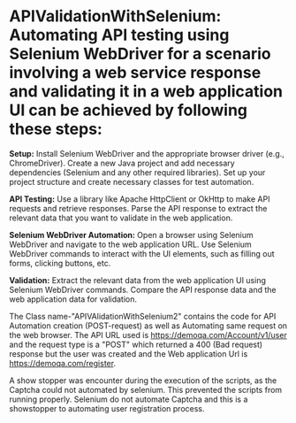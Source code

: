 # APIValidationWithSelenium: Automating API testing using Selenium WebDriver for a scenario involving a web service response and validating it in a web application UI can be achieved by following these steps:

**Setup:**
Install Selenium WebDriver and the appropriate browser driver (e.g., ChromeDriver).
Create a new Java project and add necessary dependencies (Selenium and any other required libraries).
Set up your project structure and create necessary classes for test automation.

**API Testing:**
Use a library like Apache HttpClient or OkHttp to make API requests and retrieve responses.
Parse the API response to extract the relevant data that you want to validate in the web application.


**Selenium WebDriver Automation:**
Open a browser using Selenium WebDriver and navigate to the web application URL.
Use Selenium WebDriver commands to interact with the UI elements, such as filling out forms, clicking buttons, etc.


**Validation:**
Extract the relevant data from the web application UI using Selenium WebDriver commands.
Compare the API response data and the web application data for validation.

The Class name-"APIVAlidationWithSelenium2" contains the code for API Automation creation (POST-request) as well as Automating same request on the web browser. The API URL used is https://demoqa.com/Account/v1/user and the request type is a "POST" which returned a 400 (Bad request) response but the user was created and the Web application Url is https://demoqa.com/register. 

A show stopper was encounter during the execution of the scripts, as the Captcha could not automated by selenium. This prevented the scripts from running properly.
Selenium do not automate Captcha and this is a showstopper to automating user registration process.

